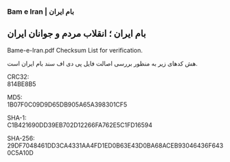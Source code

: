 ### Bam e Iran | بام ایران

بام ایران ؛ انقلاب مردم و جوانان ایران
---------

Bame-e-Iran.pdf Checksum List for verification.

هش کدهای زیر به منظور بررسی اصالت فایل پی دی اف سند بام ایران است.


CRC32:  
814BE8B5


MD5:      
1B07F0C09D9D65DB905A65A398301CF5

SHA-1:  
C1B421690DD39EB702D12266FA762E5C1FD16594

SHA-256:  
29DF7048461DD3CA4331AA4FD1ED0B63E43D0BA68ACEB93046436F6430C5A10D
